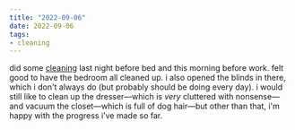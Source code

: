 ```yaml
---
title: "2022-09-06"
date: 2022-09-06
tags:
- cleaning
---
```


did some [cleaning](maintain%20the%20hearth.md) last night before bed and this morning before work. felt good to have the bedroom all cleaned up. i also opened the blinds in there, which i don't always do (but probably should be doing every day). i would still like to clean up the dresser—which is _very_ cluttered with nonsense—and vacuum the closet—which is full of dog hair—but other than that, i'm happy with the progress i've made so far.